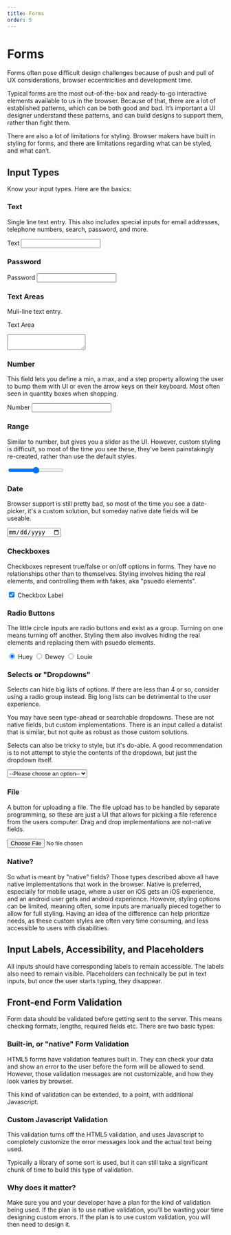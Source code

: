 ```yaml
---
title: Forms
order: 5
---
```


# Forms

Forms often pose difficult design challenges because of push and pull of UX considerations, browser eccentricities and development time.

Typical forms are the most out-of-the-box and ready-to-go interactive elements available to us in the browser. Because of that, there are a lot of established patterns, which can be both good and bad. It’s important a UI designer understand these patterns, and can build designs to support them, rather than fight them.

There are also a lot of limitations for styling. Browser makers have built in styling for forms, and there are limitations regarding what can be styled, and what can’t.

## Input Types

Know your input types. Here are the basics:

### Text

Single line text entry. This also includes special inputs for email addresses, telephone numbers, search, password, and more.

<label for="text-ex">Text</label>
<input type="text" id="text-ex">

### Password

<label for="pw-ex">Password</label>
<input type="password" id="pw-ex">


### Text Areas

Muli-line text entry.

<label for="ta-ex">Text Area</label>
<textarea id="ta-ex"></textarea>

### Number

This field lets you define a min, a max, and a step property allowing the user to bump them with UI or even the arrow keys on their keyboard. Most often seen in quantity boxes when shopping.

<label for="number-ex">Number</label>
<input id="number-ex" type="number">

### Range

Similar to number, but gives you a slider as the UI. However, custom styling is difficult, so most of the time you see these, they've been painstakingly re-created, rather than use the default styles.

<input type="range">

### Date

Browser support is still pretty bad, so most of the time you see a date-picker, it's a custom solution, but someday native date fields will be useable.

<input type="date">

### Checkboxes

Checkboxes represent true/false or on/off options in forms. They have no relationships other than to themselves. Styling involves hiding the real elements, and controlling them with fakes, aka "psuedo elements".

<input type="checkbox" id="cl" name="cl"
        checked>
<label for="cl">Checkbox Label</label>

### Radio Buttons

The little circle inputs are radio buttons and exist as a group. Turning on one means turning off another. Styling them also involves hiding the real elements and replacing them with psuedo elements.

<input type="radio" id="huey" name="drone" value="huey" checked>
	<label for="huey">Huey</label>
	<input type="radio" id="dewey" name="drone" value="dewey">
	<label for="dewey">Dewey</label>
	<input type="radio" id="louie" name="drone" value="louie">
	<label for="louie">Louie</label>

### Selects or "Dropdowns"

Selects can hide big lists of options. If there are less than 4 or so, consider using a radio group instead. Big long lists can be detrimental to the user experience.

You may have seen type-ahead or searchable dropdowns. These are not native fields, but custom implementations. There is an input called a datalist that is similar, but not quite as robust as those custom solutions.

Selects can also be tricky to style, but it's do-able. A good recommendation is to not attempt to style the contents of the dropdown, but just the dropdown itself.

<select name="pets" id="pet-select">
    <option value="">--Please choose an option--</option>
    <option value="dog">Dog</option>
    <option value="cat">Cat</option>
    <option value="hamster">Hamster</option>
    <option value="parrot">Parrot</option>
    <option value="spider">Spider</option>
    <option value="goldfish">Goldfish</option>
</select>

### File

A button for uploading a file. The file upload has to be handled by separate programming, so these are just a UI that allows for picking a file reference from the users computer. Drag and drop implementations are not-native fields.

<input type="file" id="avatar" name="avatar" accept="image/png, image/jpeg">

### Native?

So what is meant by "native" fields? Those types described above all have native implementations that work in the browser. Native is preferred, especially for mobile usage, where a user on iOS gets an iOS experience, and an android user gets and android experience. However, styling options can be limited, meaning often, some inputs are manually pieced together to allow for full styling. Having an idea of the difference can help prioritize needs, as these custom styles are often very time consuming, and less accessible to users with disabilities.

## Input Labels, Accessibility, and Placeholders

All inputs should have corresponding labels to remain accessible. The labels also need to remain visible. Placeholders can technically be put in text inputs, but once the user starts typing, they disappear.

## Front-end Form Validation

Form data should be validated before getting sent to the server. This means checking formats, lengths, required fields etc. There are two basic types:

### Built-in, or "native" Form Validation

HTML5 forms have validation features built in. They can check your data and show an error to the user before the form will be allowed to send. However, those validation messages are not customizable, and how they look varies by browser.

This kind of validation can be extended, to a point, with additional Javascript.

### Custom Javascript Validation

This validation turns off the HTML5 validation, and uses Javascript to completely customize the error messages look and the actual text being used.

Typically a library of some sort is used, but it can still take a significant chunk of time to build this type of validation.

### Why does it matter?

Make sure you and your developer have a plan for the kind of validation being used. If the plan is to use native validation, you'll be wasting your time designing custom errors. If the plan is to use custom validation, you will then need to design it.
